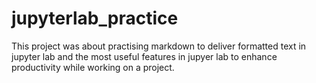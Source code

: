 # jupyterlab_practice
This project was about practising markdown to deliver formatted text in jupyter lab and the most useful features in jupyer lab to enhance productivity while working on a project.
